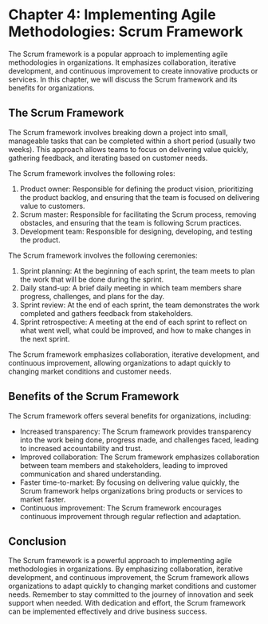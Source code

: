 Chapter 4: Implementing Agile Methodologies: Scrum Framework
============================================================

The Scrum framework is a popular approach to implementing agile methodologies in organizations. It emphasizes collaboration, iterative development, and continuous improvement to create innovative products or services. In this chapter, we will discuss the Scrum framework and its benefits for organizations.

The Scrum Framework
-------------------

The Scrum framework involves breaking down a project into small, manageable tasks that can be completed within a short period (usually two weeks). This approach allows teams to focus on delivering value quickly, gathering feedback, and iterating based on customer needs.

The Scrum framework involves the following roles:

1. Product owner: Responsible for defining the product vision, prioritizing the product backlog, and ensuring that the team is focused on delivering value to customers.
2. Scrum master: Responsible for facilitating the Scrum process, removing obstacles, and ensuring that the team is following Scrum practices.
3. Development team: Responsible for designing, developing, and testing the product.

The Scrum framework involves the following ceremonies:

1. Sprint planning: At the beginning of each sprint, the team meets to plan the work that will be done during the sprint.
2. Daily stand-up: A brief daily meeting in which team members share progress, challenges, and plans for the day.
3. Sprint review: At the end of each sprint, the team demonstrates the work completed and gathers feedback from stakeholders.
4. Sprint retrospective: A meeting at the end of each sprint to reflect on what went well, what could be improved, and how to make changes in the next sprint.

The Scrum framework emphasizes collaboration, iterative development, and continuous improvement, allowing organizations to adapt quickly to changing market conditions and customer needs.

Benefits of the Scrum Framework
-------------------------------

The Scrum framework offers several benefits for organizations, including:

* Increased transparency: The Scrum framework provides transparency into the work being done, progress made, and challenges faced, leading to increased accountability and trust.
* Improved collaboration: The Scrum framework emphasizes collaboration between team members and stakeholders, leading to improved communication and shared understanding.
* Faster time-to-market: By focusing on delivering value quickly, the Scrum framework helps organizations bring products or services to market faster.
* Continuous improvement: The Scrum framework encourages continuous improvement through regular reflection and adaptation.

Conclusion
----------

The Scrum framework is a powerful approach to implementing agile methodologies in organizations. By emphasizing collaboration, iterative development, and continuous improvement, the Scrum framework allows organizations to adapt quickly to changing market conditions and customer needs. Remember to stay committed to the journey of innovation and seek support when needed. With dedication and effort, the Scrum framework can be implemented effectively and drive business success.
